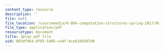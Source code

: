 ```yaml
---
content_type: resource
description: ''
file: null
file_location: /coursemedia/6-004-computation-structures-spring-2017/003df9648f855d66ca4fbce6169107d0_Z7pKkCDmHh0.pdf
file_type: application/pdf
resourcetype: Document
title: 3play pdf file
uid: 003df964-8f85-5d66-ca4f-bce6169107d0
---
```

